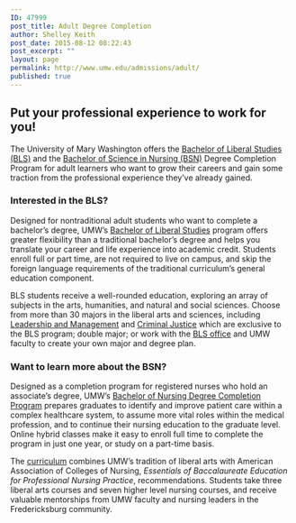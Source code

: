 ```yaml
---
ID: 47999
post_title: Adult Degree Completion
author: Shelley Keith
post_date: 2015-08-12 08:22:43
post_excerpt: ""
layout: page
permalink: http://www.umw.edu/admissions/adult/
published: true
---
```

<h2>Put your professional experience to work for you!</h2>
The University of Mary Washington offers the <a href="/admissions/adult/bls/">Bachelor of Liberal Studies (BLS)</a> and the <a href="/admissions/adult/bsn/">Bachelor of Science in Nursing (BSN)</a> Degree Completion Program for adult learners who want to grow their careers and gain some traction from the professional experience they’ve already gained.
<h3>Interested in the BLS?</h3>
Designed for nontraditional adult students who want to complete a bachelor’s degree, UMW’s <a href="/admissions/adult/bls/">Bachelor of Liberal Studies</a> program offers greater flexibility than a traditional bachelor’s degree and helps you translate your career and life experience into academic credit. Students enroll full or part time, are not required to live on campus, and skip the foreign language requirements of the traditional curriculum’s general education component.

BLS students receive a well-rounded education, exploring an array of subjects in the arts, humanities, and natural and social sciences. Choose from more than 30 majors in the liberal arts and sciences, including <a href="/study/areas/leadership-and-management-studies/">Leadership and Management</a> and <a href="http://cas.umw.edu/bls/bls-major-programs-of-study/criminal-justice-special-major/">Criminal Justice</a> which are exclusive to the BLS program; double major; or work with the <a href="http://cas.umw.edu/bls/">BLS office</a> and UMW faculty to create your own major and degree plan.
<h3>Want to learn more about the BSN?</h3>
Designed as a completion program for registered nurses who hold an associate’s degree, UMW’s <a href="/admissions/adult/bsn/">Bachelor of Nursing Degree Completion Program</a> prepares graduates to identify and improve patient care within a complex healthcare system, to assume more vital roles within the medical profession, and to continue their nursing education to the graduate level. Online hybrid classes make it easy to enroll full time to complete the program in just one year, or study on a part-time basis.

The <a href="/admissions/adult/bsn/bsn-curriculum/">curriculum</a> combines UMW’s tradition of liberal arts with American Association of Colleges of Nursing, <em>Essentials of Baccalaureate Education for Professional Nursing Practice</em>, recommendations. Students take three liberal arts courses and seven higher level nursing courses, and receive valuable mentorships from UMW faculty and nursing leaders in the Fredericksburg community.